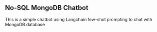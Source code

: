 ## No-SQL MongoDB Chatbot

This is a simple chatbot using Langchain few-shot prompting to chat with MongoDB database
